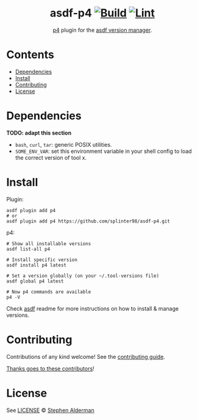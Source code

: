 <div align="center">

# asdf-p4 [![Build](https://github.com/splinter98/asdf-p4/actions/workflows/build.yml/badge.svg)](https://github.com/splinter98/asdf-p4/actions/workflows/build.yml) [![Lint](https://github.com/splinter98/asdf-p4/actions/workflows/lint.yml/badge.svg)](https://github.com/splinter98/asdf-p4/actions/workflows/lint.yml)

[p4](https://www.perforce.com/perforce/doc.current/manuals/cmdref/) plugin for the [asdf version manager](https://asdf-vm.com).

</div>

# Contents

- [Dependencies](#dependencies)
- [Install](#install)
- [Contributing](#contributing)
- [License](#license)

# Dependencies

**TODO: adapt this section**

- `bash`, `curl`, `tar`: generic POSIX utilities.
- `SOME_ENV_VAR`: set this environment variable in your shell config to load the correct version of tool x.

# Install

Plugin:

```shell
asdf plugin add p4
# or
asdf plugin add p4 https://github.com/splinter98/asdf-p4.git
```

p4:

```shell
# Show all installable versions
asdf list-all p4

# Install specific version
asdf install p4 latest

# Set a version globally (on your ~/.tool-versions file)
asdf global p4 latest

# Now p4 commands are available
p4 -V
```

Check [asdf](https://github.com/asdf-vm/asdf) readme for more instructions on how to
install & manage versions.

# Contributing

Contributions of any kind welcome! See the [contributing guide](contributing.md).

[Thanks goes to these contributors](https://github.com/splinter98/asdf-p4/graphs/contributors)!

# License

See [LICENSE](LICENSE) © [Stephen Alderman](https://github.com/splinter98/)
